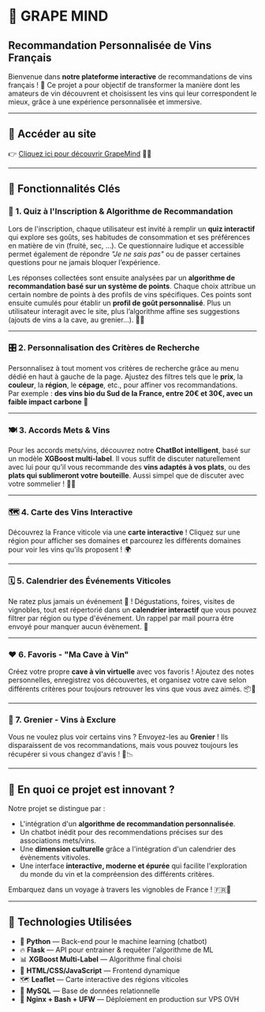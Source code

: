 # 🍷 GRAPE MIND 
## Recommandation Personnalisée de Vins Français

Bienvenue dans **notre plateforme interactive** de recommandations de vins français ! 🥂 Ce projet a pour objectif de transformer la manière dont les amateurs de vin découvrent et choisissent les vins qui leur correspondent le mieux, grâce à une expérience personnalisée et immersive.

---

## 🔗 Accéder au site

👉 [Cliquez ici pour découvrir GrapeMind](grapemind.fr/index.php) 🍇🍷

---

## 🌟 Fonctionnalités Clés

### 🎯 1. Quiz à l'Inscription & Algorithme de Recommandation

Lors de l'inscription, chaque utilisateur est invité à remplir un **quiz interactif** qui explore ses goûts, ses habitudes de consommation et ses préférences en matière de vin (fruité, sec, ...). Ce questionnaire ludique et accessible permet également de répondre *"Je ne sais pas"* ou de passer certaines questions pour ne jamais bloquer l’expérience.

Les réponses collectées sont ensuite analysées par un **algorithme de recommandation basé sur un système de points**. Chaque choix attribue un certain nombre de points à des profils de vins spécifiques. Ces points sont ensuite cumulés pour établir un **profil de goût personnalisé**. Plus un utilisateur interagit avec le site, plus l’algorithme affine ses suggestions (ajouts de vins a la cave, au grenier...). 🍷✨

---

### 🎛️ 2. Personnalisation des Critères de Recherche

Personnalisez à tout moment vos critères de recherche grâce au menu dédié en haut à gauche de la page. Ajustez des filtres tels que le **prix**, la **couleur**, la **région**, le **cépage**, etc., pour affiner vos recommandations.  
Par exemple : **des vins bio du Sud de la France, entre 20€ et 30€, avec un faible impact carbone** 🌱

---

### 🍽️ 3. Accords Mets & Vins

Pour les accords mets/vins, découvrez notre **ChatBot intelligent**, basé sur un modèle **XGBoost multi-label**. Il vous suffit de discuter naturellement avec lui pour qu’il vous recommande des **vins adaptés à vos plats**, ou des **plats qui sublimeront votre bouteille**. Aussi simpel que de discuter avec votre sommelier ! 🤖🍷

---

### 🗺️ 4. Carte des Vins Interactive

Découvrez la France viticole via une **carte interactive** ! Cliquez sur une région pour afficher ses domaines et parcourez les différents domaines pour voir les vins qu'ils proposent ! 🌍

---

### 🗓️ 5. Calendrier des Événements Viticoles

Ne ratez plus jamais un événement 🍇 ! Dégustations, foires, visites de vignobles, tout est répertorié dans un **calendrier interactif** que vous pouvez filtrer par région ou type d'événement. Un rappel par mail pourra être envoyé pour manquer aucun évènement. 📅

---

### ❤️ 6. Favoris - "Ma Cave à Vin"

Créez votre propre **cave à vin virtuelle** avec vos favoris ! Ajoutez des notes personnelles, enregistrez vos découvertes, et organisez votre cave selon différents critères pour toujours retrouver les vins que vous avez aimés. 📦🍷

---

### 🚫 7. Grenier - Vins à Exclure

Vous ne voulez plus voir certains vins ? Envoyez-les au **Grenier** ! Ils disparaissent de vos recommandations, mais vous pouvez toujours les récupérer si vous changez d'avis ! 🎯📉

---

## 🎉 En quoi ce projet est innovant ?

Notre projet se distingue par :

- L'intégration d'un **algorithme de recommandation personnalisée**.
- Un chatbot inédit pour des recommendations précises sur des associations mets/vins.
- Une **dimension culturelle** grâce a l'intégration d'un calendrier des évènements vitivoles. 
- Une interface **interactive, moderne et épurée**  qui facilite l'exploration du monde du vin et la compréension des différents critères.

Embarquez dans un voyage à travers les vignobles de France ! 🇫🇷🍷

---

## 🧰 Technologies Utilisées

- 🐍 **Python** — Back-end pour le machine learning (chatbot)
- 🔥 **Flask** — API pour entrainer & requêter l'algorithme de ML
- 📊 **XGBoost Multi-Label** — Algorithme final choisi
- 🎨 **HTML/CSS/JavaScript** — Frontend dynamique
- 🗺️ **Leaflet** — Carte interactive des régions viticoles
- 🐘 **MySQL** — Base de données relationnelle
- 🔧 **Nginx + Bash + UFW** — Déploiement en production sur VPS OVH